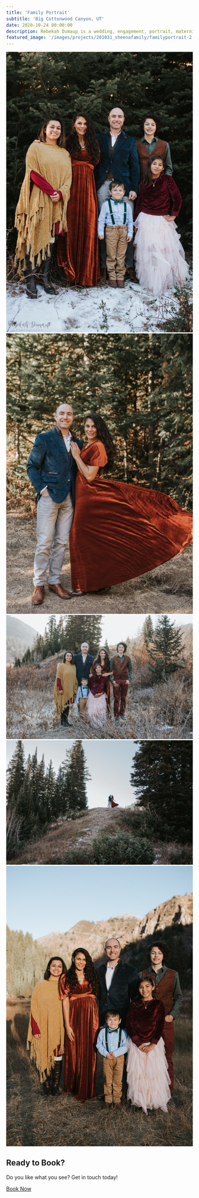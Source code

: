 ```yaml
---
title: 'Family Portrait'
subtitle: 'Big Cottonwood Canyon, UT'
date: 2020-10-24 00:00:00
description: Rebekah Dumaup is a wedding, engagement, portrait, maternity, and family photographer based in Saly Lake City, Utah.
featured_image: '/images/projects/201031_sheenafamily/familyportrait-2.jpg'
---
```


<div class="gallery" data-columns="3">
<img src="/images/projects/201031_sheenafamily/familyportrait-2.jpg">
<img src="/images/projects/201031_sheenafamily/familyportrait-3.jpg">
<img src="/images/projects/201031_sheenafamily/familyportrait-4.jpg">
<img src="/images/projects/201031_sheenafamily/familyportrait-5.jpg">
<img src="/images/projects/201031_sheenafamily/familyportrait.jpg">
</div>

## Ready to Book?

Do you like what you see? Get in touch today!

<a href="/contact/" class="button button--large">Book Now</a>
